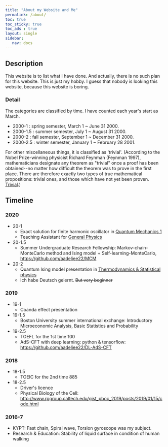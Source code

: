 ```yaml
---
title: "About my Website and Me"
permalink: /about/
toc: true
toc_sticky: true
toc_ads : true
layout: single
sidebar:
   nav: docs
---
```


## Description
This website is to list what I have done. And actually, there is no such plan for this website. This is just my hobby.
I guess that nobody is looking this website, because this website is boring. 

### Detail
The categories are classified by time. I have counted each year's start as March.
- 2000-1 : spring semester, March 1 ~ June 31 2000.
- 2000-1.5 : summer semester, July 1 ~ August 31 2000.
- 2000-2 : fall semester, September 1 ~ December 31 2000.
- 2000-2.5 : winter semester, January 1 ~ February 28 2001.

For other miscellaneous things, it is classified as 'trivial'. (According to the Nobel Prize-winning physicist Richard Feynman (Feynman 1997), mathematicians designate any theorem as "trivial" once a proof has been obtained--no matter how difficult the theorem was to prove in the first place. There are therefore exactly two types of true mathematical propositions: trivial ones, and those which have not yet been proven. [Trivial](https://mathworld.wolfram.com/Trivial.html).)


## Timeline
### 2020
- 20-1
  * Exact solution for finite harmonic oscillator in <ins>Quantum Mechanics 1</ins>
  * Teaching Assistant for <ins>General Physics</ins>
- 20-1.5
  * Summer Undergraduate Research Fellowship: 
  Markov-chain-MonteCarlo method and Ising model + Self-learning-MonteCarlo, <https://github.com/aadeliee22/MCM>
- 20-2
  * Quantum Ising model presentation in <ins>Thermodynamics & Statistical physics</ins>
  * Ich habe Deutsch gelernt. ~~But very beginner~~

### 2019
- 19-1
  * Coanda effect presentation
- 19-1.5
  * Boston University summer international exchange: Introductory Microeconomic Analysis, Basic Statistics and Probability 
- 19-2.5
  * TOEFL for the 1st time 100
  * AdS-CFT with deep learning: python & tensorflow: <https://github.com/aadeliee22/DL-AdS-CFT>

### 2018 
- 18-1.5
  * TOEIC for the 2nd time 885
- 18-2.5
  * Driver's licence
  * Physical Biology of the Cell: <http://www.rpgroup.caltech.edu/gist_pboc_2019/posts/2019/01/15/code.html> 

### 2016-7
  * KYPT: Fast chain, Spiral wave, Torsion gyroscope was my subject.
  * Research & Education: Stability of liquid surface in condition of human walking


